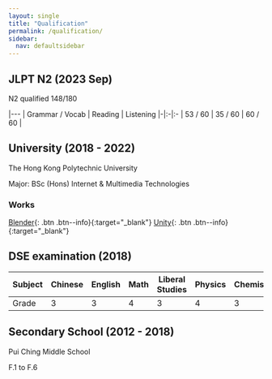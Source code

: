 ```yaml
---
layout: single
title: "Qualification"
permalink: /qualification/
sidebar:
  nav: defaultsidebar
---
```


## JLPT N2 (2023 Sep)

N2 qualified 148/180

|---
| Grammar / Vocab | Reading | Listening
|-|:-|:-
| 53 / 60 | 35 / 60 | 60 / 60 |

## University (2018 - 2022)

The Hong Kong Polytechnic University

Major: BSc (Hons) Internet & Multimedia Technologies

<!-- [LectureNotes] -->

### Works

[Blender](/blenderlessonwork/){: .btn .btn--info}{:target="\_blank"}
[Unity](/unitywork/){: .btn .btn--info}{:target="\_blank"}

## DSE examination (2018)

| Subject | Chinese | English | Math | Liberal Studies | Physics | Chemistry | ICT | M2  |
| ------- | ------- | ------- | ---- | --------------- | ------- | --------- | --- | --- |
| Grade   | 3       | 3       | 4    | 3               | 4       | 3         | 4   | 4   |

<!-- Details of syllbus -->

## Secondary School (2012 - 2018)

Pui Ching Middle School

F.1 to F.6
